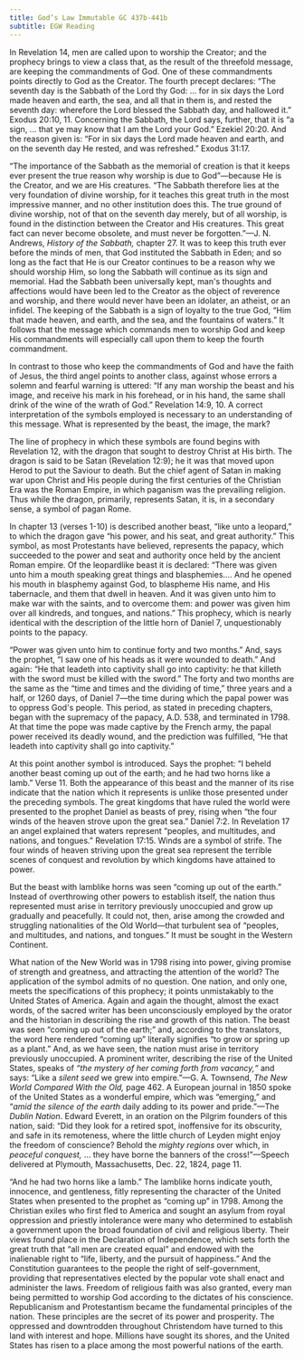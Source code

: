 ```yaml
---
title: God’s Law Immutable GC 437b-441b
subtitle: EGW Reading
---
```


In Revelation 14, men are called upon to worship the Creator; and the prophecy brings to view a class that, as the result of the threefold message, are keeping the commandments of God. One of these commandments points directly to God as the Creator. The fourth precept declares: “The seventh day is the Sabbath of the Lord thy God: ... for in six days the Lord made heaven and earth, the sea, and all that in them is, and rested the seventh day: wherefore the Lord blessed the Sabbath day, and hallowed it.” Exodus 20:10, 11. Concerning the Sabbath, the Lord says, further, that it is “a sign, ... that ye may know that I am the Lord your God.” Ezekiel 20:20. And the reason given is: “For in six days the Lord made heaven and earth, and on the seventh day He rested, and was refreshed.” Exodus 31:17.

“The importance of the Sabbath as the memorial of creation is that it keeps ever present the true reason why worship is due to God”—because He is the Creator, and we are His creatures. “The Sabbath therefore lies at the very foundation of divine worship, for it teaches this great truth in the most impressive manner, and no other institution does this. The true ground of divine worship, not of that on the seventh day merely, but of all worship, is found in the distinction between the Creator and His creatures. This great fact can never become obsolete, and must never be forgotten.”—J. N. Andrews, _History of the Sabbath,_ chapter 27. It was to keep this truth ever before the minds of men, that God instituted the Sabbath in Eden; and so long as the fact that He is our Creator continues to be a reason why we should worship Him, so long the Sabbath will continue as its sign and memorial. Had the Sabbath been universally kept, man's thoughts and affections would have been led to the Creator as the object of reverence and worship, and there would never have been an idolater, an atheist, or an infidel. The keeping of the Sabbath is a sign of loyalty to the true God, “Him that made heaven, and earth, and the sea, and the fountains of waters.” It follows that the message which commands men to worship God and keep His commandments will especially call upon them to keep the fourth commandment.

In contrast to those who keep the commandments of God and have the faith of Jesus, the third angel points to another class, against whose errors a solemn and fearful warning is uttered: “If any man worship the beast and his image, and receive his mark in his forehead, or in his hand, the same shall drink of the wine of the wrath of God.” Revelation 14:9, 10. A correct interpretation of the symbols employed is necessary to an understanding of this message. What is represented by the beast, the image, the mark?

The line of prophecy in which these symbols are found begins with Revelation 12, with the dragon that sought to destroy Christ at His birth. The dragon is said to be Satan (Revelation 12:9); he it was that moved upon Herod to put the Saviour to death. But the chief agent of Satan in making war upon Christ and His people during the first centuries of the Christian Era was the Roman Empire, in which paganism was the prevailing religion. Thus while the dragon, primarily, represents Satan, it is, in a secondary sense, a symbol of pagan Rome.

In chapter 13 (verses 1-10) is described another beast, “like unto a leopard,” to which the dragon gave “his power, and his seat, and great authority.” This symbol, as most Protestants have believed, represents the papacy, which succeeded to the power and seat and authority once held by the ancient Roman empire. Of the leopardlike beast it is declared: “There was given unto him a mouth speaking great things and blasphemies.... And he opened his mouth in blasphemy against God, to blaspheme His name, and His tabernacle, and them that dwell in heaven. And it was given unto him to make war with the saints, and to overcome them: and power was given him over all kindreds, and tongues, and nations.” This prophecy, which is nearly identical with the description of the little horn of Daniel 7, unquestionably points to the papacy.

“Power was given unto him to continue forty and two months.” And, says the prophet, “I saw one of his heads as it were wounded to death.” And again: “He that leadeth into captivity shall go into captivity: he that killeth with the sword must be killed with the sword.” The forty and two months are the same as the “time and times and the dividing of time,” three years and a half, or 1260 days, of Daniel 7—the time during which the papal power was to oppress God's people. This period, as stated in preceding chapters, began with the supremacy of the papacy, A.D. 538, and terminated in 1798. At that time the pope was made captive by the French army, the papal power received its deadly wound, and the prediction was fulfilled, “He that leadeth into captivity shall go into captivity.”

At this point another symbol is introduced. Says the prophet: “I beheld another beast coming up out of the earth; and he had two horns like a lamb.” Verse 11. Both the appearance of this beast and the manner of its rise indicate that the nation which it represents is unlike those presented under the preceding symbols. The great kingdoms that have ruled the world were presented to the prophet Daniel as beasts of prey, rising when “the four winds of the heaven strove upon the great sea.” Daniel 7:2. In Revelation 17 an angel explained that waters represent “peoples, and multitudes, and nations, and tongues.” Revelation 17:15. Winds are a symbol of strife. The four winds of heaven striving upon the great sea represent the terrible scenes of conquest and revolution by which kingdoms have attained to power.

But the beast with lamblike horns was seen “coming up out of the earth.” Instead of overthrowing other powers to establish itself, the nation thus represented must arise in territory previously unoccupied and grow up gradually and peacefully. It could not, then, arise among the crowded and struggling nationalities of the Old World—that turbulent sea of “peoples, and multitudes, and nations, and tongues.” It must be sought in the Western Continent.

What nation of the New World was in 1798 rising into power, giving promise of strength and greatness, and attracting the attention of the world? The application of the symbol admits of no question. One nation, and only one, meets the specifications of this prophecy; it points unmistakably to the United States of America. Again and again the thought, almost the exact words, of the sacred writer has been unconsciously employed by the orator and the historian in describing the rise and growth of this nation. The beast was seen “coming up out of the earth;” and, according to the translators, the word here rendered “coming up” literally signifies “to grow or spring up as a plant.” And, as we have seen, the nation must arise in territory previously unoccupied. A prominent writer, describing the rise of the United States, speaks of _“the mystery of her coming forth from vacancy,“_ and says: “Like a _silent seed_ we grew into empire.”—G. A. Townsend, _The New World Compared With the Old,_ page 462. A European journal in 1850 spoke of the United States as a wonderful empire, which was “emerging,” and “_amid the silence of the earth_ daily adding to its power and pride.”—The _Dublin Nation_. Edward Everett, in an oration on the Pilgrim founders of this nation, said: “Did they look for a retired spot, inoffensive for its obscurity, and safe in its remoteness, where the little church of Leyden might enjoy the freedom of conscience? Behold the _mighty regions_ over which, in _peaceful conquest,_ ... they have borne the banners of the cross!”—Speech delivered at Plymouth, Massachusetts, Dec. 22, 1824, page 11.

“And he had two horns like a lamb.” The lamblike horns indicate youth, innocence, and gentleness, fitly representing the character of the United States when presented to the prophet as “coming up” in 1798. Among the Christian exiles who first fled to America and sought an asylum from royal oppression and priestly intolerance were many who determined to establish a government upon the broad foundation of civil and religious liberty. Their views found place in the Declaration of Independence, which sets forth the great truth that “all men are created equal” and endowed with the inalienable right to “life, liberty, and the pursuit of happiness.” And the Constitution guarantees to the people the right of self-government, providing that representatives elected by the popular vote shall enact and administer the laws. Freedom of religious faith was also granted, every man being permitted to worship God according to the dictates of his conscience. Republicanism and Protestantism became the fundamental principles of the nation. These principles are the secret of its power and prosperity. The oppressed and downtrodden throughout Christendom have turned to this land with interest and hope. Millions have sought its shores, and the United States has risen to a place among the most powerful nations of the earth.